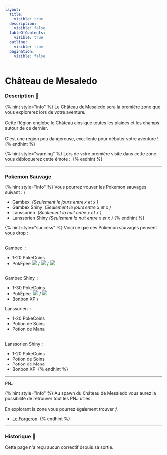 ```yaml
---
layout:
  title:
    visible: true
  description:
    visible: false
  tableOfContents:
    visible: true
  outline:
    visible: true
  pagination:
    visible: false
---
```


# Château de Mesaledo

### Description 📃

{% hint style="info" %}
Le Château de Mesaledo sera la première zone que vous explorerez lors de votre aventure.\
\
Cette Région englobe le Château ainsi que toutes les plaines et les champs autour de ce dernier.\
\
C'est une région peu dangereuse, excellente pour débuter votre aventure !
{% endhint %}

{% hint style="warning" %}
Lors de votre première visite dans cette zone vous débloquerez cette émote : <img src="../../.gitbook/assets/image (4).png" alt="" data-size="line">
{% endhint %}

***

### Pokemon Sauvage

{% hint style="info" %}
Vous pourrez trouver les Pokemon sauvages suivant : \


* Gambex <img src="../../.gitbook/assets/lokix (2).png" alt="" data-size="line"> _(Seulement le jours entre x et x )_
* Gambex Shiny <img src="../../.gitbook/assets/lokixshiny.png" alt="" data-size="line"> _(Seulement le jours entre x et x )_&#x20;
* Lanssorien <img src="../../.gitbook/assets/dragapult (1).png" alt="" data-size="line"> _(Seulement la nuit entre x et x )_&#x20;
* Lanssorien Shiny <img src="../../.gitbook/assets/dragapultshiny.png" alt="" data-size="line">_(Seulement la nuit entre x et x )_
{% endhint %}

{% hint style="success" %}
Voici ce que ces Pokemon sauvages peuvent vous drop :&#x20;

\
Gambex <img src="../../.gitbook/assets/lokix (2).png" alt="" data-size="line"> :

* 1-20 PokeCoins <img src="../../.gitbook/assets/image (140).png" alt="" data-size="line">
* PokÉpée <img src="../../.gitbook/assets/pokeball_sword (7).png" alt="" data-size="line">![](<../../.gitbook/assets/image (278).png>) / ![](<../../.gitbook/assets/image (279).png>) / ![](<../../.gitbook/assets/image (280).png>)

\
Gambex Shiny <img src="../../.gitbook/assets/lokixshiny.png" alt="" data-size="line"> :&#x20;

* 1-30 PokeCoins <img src="../../.gitbook/assets/image (140).png" alt="" data-size="line">
* PokÉpée <img src="../../.gitbook/assets/pokeball_sword (7).png" alt="" data-size="line"> ![](<../../.gitbook/assets/image (281).png>) / ![](<../../.gitbook/assets/image (282).png>)
* Bonbon XP  <img src="../../.gitbook/assets/image (283).png" alt="" data-size="line">\


Lanssorien <img src="../../.gitbook/assets/dragapult (1).png" alt="" data-size="line"> :&#x20;

* 1-20 PokeCoins <img src="../../.gitbook/assets/image (140).png" alt="" data-size="line">
* Potion de Soins <img src="../../.gitbook/assets/image (284).png" alt="" data-size="line">
* Potion de Mana <img src="../../.gitbook/assets/image (285).png" alt="" data-size="line">

\
Lanssorien Shiny <img src="../../.gitbook/assets/dragapultshiny.png" alt="" data-size="line">:&#x20;

* 1-20 PokeCoins <img src="../../.gitbook/assets/image (140).png" alt="" data-size="line">
* Potion de Soins <img src="../../.gitbook/assets/image (284).png" alt="" data-size="line">
* Potion de Mana <img src="../../.gitbook/assets/image (285).png" alt="" data-size="line">
* Bonbon XP <img src="../../.gitbook/assets/image (283).png" alt="" data-size="line">
{% endhint %}

***

PNJ

{% hint style="info" %}
Au spawn du Château de Mesaledo vous aurez la possibilité de retrouver tout les PNJ utiles.\
\
En explorant la zone vous pourrez également trouver ;\


* [Le Forgeron](../le-forgeron.md) <img src="../../.gitbook/assets/image (142).png" alt="" data-size="line">
{% endhint %}

***

### Historique 📖&#x20;

Cette page n'a reçu aucun correctif depuis sa sortie.
